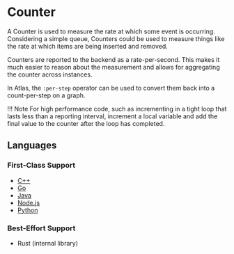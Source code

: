 # Counter

A Counter is used to measure the rate at which some event is occurring. Considering a simple
queue, Counters could be used to measure things like the rate at which items are being inserted
and removed.

Counters are reported to the backend as a rate-per-second. This makes it much easier
to reason about the measurement and allows for aggregating the counter across instances.

In Atlas, the `:per-step` operator can be used to convert them back into a count-per-step on a
graph. 

!!! Note
    For high performance code, such as incrementing in a tight loop that lasts less than a 
    reporting interval, increment a local variable and add the final value to the counter after 
    the loop has completed.

## Languages

### First-Class Support

* [C++](../../lang/cpp/usage.md)
* [Go](../../lang/go/usage.md)
* [Java](../../lang/java/meters/counter.md)
* [Node.js](../../lang/nodejs/meters/counter.md)
* [Python](../../lang/py/meters/counter.md)

### Best-Effort Support

* Rust (internal library)
